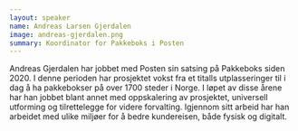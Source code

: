 ```yaml
---
layout: speaker
name: Andreas Larsen Gjerdalen
image: andreas-gjerdalen.png
summary: Koordinator for Pakkeboks i Posten
---
```

Andreas Gjerdalen har jobbet med Posten sin satsing på Pakkeboks siden 2020. I denne perioden har prosjektet vokst fra et titalls utplasseringer til i dag å ha pakkebokser på over 1700 steder i Norge. I løpet av disse årene har han jobbet blant annet med oppskalering av prosjektet, universell utforming og tilrettelegge for videre forvalting. Igjennom sitt arbeid har han arbeidet med ulike miljøer for å bedre kundereisen, både fysisk og digitalt.
